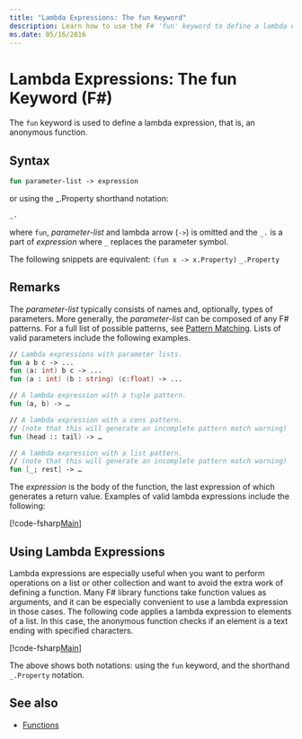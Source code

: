 ```yaml
---
title: "Lambda Expressions: The fun Keyword"
description: Learn how to use the F# 'fun' keyword to define a lambda expression, which is an anonymous function.
ms.date: 05/16/2016
---
```

# Lambda Expressions: The fun Keyword (F#)

The `fun` keyword is used to define a lambda expression, that is, an anonymous function.

## Syntax

```fsharp
fun parameter-list -> expression
```

or using the _.Property shorthand notation:

```fsharp
_.
```

where `fun`, *parameter-list* and lambda arrow (`->`) is omitted and the `_.` is a part of *expression* where `_` replaces the parameter symbol.

The following snippets are equivalent:
`(fun x -> x.Property)`
`_.Property`


## Remarks

The *parameter-list* typically consists of names and, optionally, types of parameters. More generally, the *parameter-list* can be composed of any F# patterns. For a full list of possible patterns, see [Pattern Matching](../pattern-matching.md). Lists of valid parameters include the following examples.

```fsharp
// Lambda expressions with parameter lists.
fun a b c -> ...
fun (a: int) b c -> ...
fun (a : int) (b : string) (c:float) -> ...

// A lambda expression with a tuple pattern.
fun (a, b) -> …

// A lambda expression with a cons pattern.
// (note that this will generate an incomplete pattern match warning)
fun (head :: tail) -> …

// A lambda expression with a list pattern.
// (note that this will generate an incomplete pattern match warning)
fun [_; rest] -> …
```

The *expression* is the body of the function, the last expression of which generates a return value. Examples of valid lambda expressions include the following:

[!code-fsharp[Main](~/samples/snippets/fsharp/lang-ref-1/snippet301.fs)]

## Using Lambda Expressions

Lambda expressions are especially useful when you want to perform operations on a list or other collection and want to avoid the extra work of defining a function. Many F# library functions take function values as arguments, and it can be especially convenient to use a lambda expression in those cases. The following code applies a lambda expression to elements of a list. In this case, the anonymous function checks if an element is a text ending with specified characters.

[!code-fsharp[Main](~/samples/snippets/fsharp/lang-ref-1/snippet302.fs)]

The above shows both notations: using the `fun` keyword, and the shorthand `_.Property` notation.

## See also

- [Functions](index.md)

